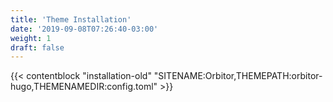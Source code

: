 ```yaml
---
title: 'Theme Installation'
date: '2019-09-08T07:26:40-03:00'
weight: 1
draft: false
---
```


{{< contentblock "installation-old" "SITENAME:Orbitor,THEMEPATH:orbitor-hugo,THEMENAMEDIR:config.toml" >}}
